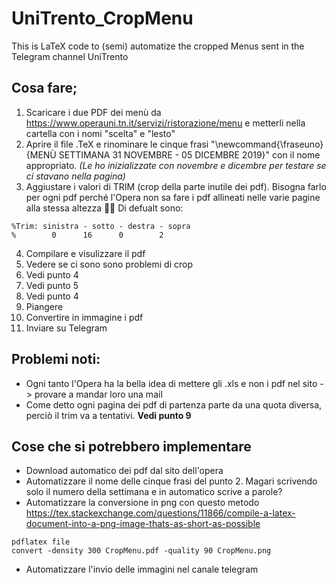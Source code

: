 # UniTrento_CropMenu
This is LaTeX code to (semi) automatize the cropped Menus sent in the Telegram channel UniTrento

## Cosa fare;
1. Scaricare i due PDF dei menù da https://www.operauni.tn.it/servizi/ristorazione/menu e metterli nella cartella con i nomi "scelta" e "lesto"
2. Aprire il file .TeX e rinominare le cinque frasi "\newcommand{\fraseuno}{MENÙ SETTIMANA 31 NOVEMBRE - 05 DICEMBRE 2019}" con il nome appropriato. _(Le ho inizializzate con novembre e dicembre per testare se ci stavano nella pagina)_
3. Aggiustare i valori di TRIM (crop della parte inutile dei pdf). Bisogna farlo per ogni pdf perché l'Opera non sa fare i pdf allineati nelle varie pagine alla stessa altezza 🤷‍♂️ 
Di defualt sono:
```
%Trim: sinistra - sotto - destra - sopra
%        0      16      0        2
```
4. Compilare e visulizzare il pdf
5. Vedere se ci sono sono problemi di crop
6. Vedi punto 4
7. Vedi punto 5
8. Vedi punto 4
9. Piangere
10. Convertire in immagine i pdf
11. Inviare su Telegram

## Problemi noti:
* Ogni tanto l'Opera ha la bella idea di mettere gli .xls e non i pdf nel sito -> provare a mandar loro una mail
* Come detto ogni pagina dei pdf di partenza parte da una quota diversa, perciò il trim va a tentativi. **Vedi punto 9**

## Cose che si potrebbero implementare
* Download automatico dei pdf dal sito dell'opera
* Automatizzare il nome delle cinque frasi del punto 2. Magari scrivendo solo il numero della settimana e in automatico scrive a parole?
* Automatizzare la conversione in png con questo metodo https://tex.stackexchange.com/questions/11866/compile-a-latex-document-into-a-png-image-thats-as-short-as-possible
```
pdflatex file
convert -density 300 CropMenu.pdf -quality 90 CropMenu.png
```
* Automatizzare l'invio delle immagini nel canale telegram
